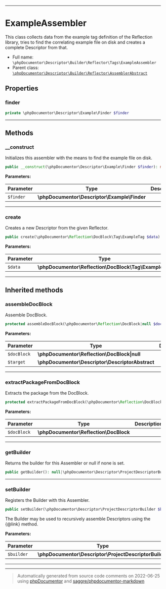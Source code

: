 ***

# ExampleAssembler

This class collects data from the example tag definition of the Reflection library, tries to find the correlating
example file on disk and creates a complete Descriptor from that.



* Full name: `\phpDocumentor\Descriptor\Builder\Reflector\Tags\ExampleAssembler`
* Parent class: [`\phpDocumentor\Descriptor\Builder\Reflector\AssemblerAbstract`](../AssemblerAbstract.md)



## Properties


### finder



```php
private \phpDocumentor\Descriptor\Example\Finder $finder
```






***

## Methods


### __construct

Initializes this assembler with the means to find the example file on disk.

```php
public __construct(\phpDocumentor\Descriptor\Example\Finder $finder): mixed
```








**Parameters:**

| Parameter | Type | Description |
|-----------|------|-------------|
| `$finder` | **\phpDocumentor\Descriptor\Example\Finder** |  |




***

### create

Creates a new Descriptor from the given Reflector.

```php
public create(\phpDocumentor\Reflection\DocBlock\Tag\ExampleTag $data): \phpDocumentor\Descriptor\Tag\ExampleDescriptor
```








**Parameters:**

| Parameter | Type | Description |
|-----------|------|-------------|
| `$data` | **\phpDocumentor\Reflection\DocBlock\Tag\ExampleTag** |  |




***


## Inherited methods


### assembleDocBlock

Assemble DocBlock.

```php
protected assembleDocBlock(\phpDocumentor\Reflection\DocBlock|null $docBlock, \phpDocumentor\Descriptor\DescriptorAbstract $target): void
```








**Parameters:**

| Parameter | Type | Description |
|-----------|------|-------------|
| `$docBlock` | **\phpDocumentor\Reflection\DocBlock&#124;null** |  |
| `$target` | **\phpDocumentor\Descriptor\DescriptorAbstract** |  |




***

### extractPackageFromDocBlock

Extracts the package from the DocBlock.

```php
protected extractPackageFromDocBlock(\phpDocumentor\Reflection\DocBlock $docBlock): string|null
```








**Parameters:**

| Parameter | Type | Description |
|-----------|------|-------------|
| `$docBlock` | **\phpDocumentor\Reflection\DocBlock** |  |




***

### getBuilder

Returns the builder for this Assembler or null if none is set.

```php
public getBuilder(): null|\phpDocumentor\Descriptor\ProjectDescriptorBuilder
```











***

### setBuilder

Registers the Builder with this Assembler.

```php
public setBuilder(\phpDocumentor\Descriptor\ProjectDescriptorBuilder $builder): void
```

The Builder may be used to recursively assemble Descriptors using
the {@link} method.






**Parameters:**

| Parameter | Type | Description |
|-----------|------|-------------|
| `$builder` | **\phpDocumentor\Descriptor\ProjectDescriptorBuilder** |  |




***


***
> Automatically generated from source code comments on 2022-06-25 using [phpDocumentor](http://www.phpdoc.org/) and [saggre/phpdocumentor-markdown](https://github.com/Saggre/phpDocumentor-markdown)
